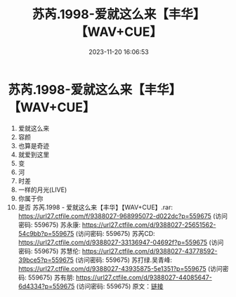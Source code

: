 ﻿---
title: 苏芮.1998-爱就这么来【丰华】【WAV+CUE】
date: 2023-11-20 16:06:53
categories: WAV车载音乐、镜像
tags: 华语中文
---
# 苏芮.1998-爱就这么来【丰华】【WAV+CUE】

01. 爱就这么来
02. 容颜
03. 也算是奇迹
04. 就爱到这里
05. 变
06. 河
07. 时差
08. 一样的月光(LIVE)
09. 你属于你
10. 是否
苏芮.1998 - 爱就这么来【丰华】【WAV+CUE】.rar: https://url27.ctfile.com/f/9388027-968995072-d022dc?p=559675
(访问密码: 559675)
苏永康: https://url27.ctfile.com/d/9388027-25651562-54c9bb?p=559675
(访问密码: 559675)
苏芮CD: https://url27.ctfile.com/d/9388027-33136947-04692f?p=559675
(访问密码: 559675)
苏慧伦: https://url27.ctfile.com/d/9388027-43778592-39bce5?p=559675
(访问密码: 559675)
苏打绿.吴青峰: https://url27.ctfile.com/d/9388027-43935875-5e1351?p=559675
(访问密码: 559675)
苏有朋: https://url27.ctfile.com/d/9388027-44085647-6d4334?p=559675
(访问密码: 559675)
原文：[链接](https://blog.sina.com.cn/s/blog_1647c7e76010313sn.html)